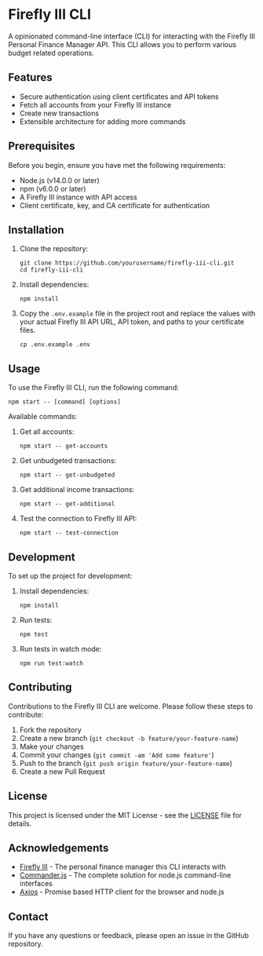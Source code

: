 # Firefly III CLI

A opinionated command-line interface (CLI) for interacting with the Firefly III Personal Finance Manager API. This CLI allows you to perform various budget related operations.

## Features

- Secure authentication using client certificates and API tokens
- Fetch all accounts from your Firefly III instance
- Create new transactions
- Extensible architecture for adding more commands

## Prerequisites

Before you begin, ensure you have met the following requirements:

- Node.js (v14.0.0 or later)
- npm (v6.0.0 or later)
- A Firefly III instance with API access
- Client certificate, key, and CA certificate for authentication

## Installation

1. Clone the repository:
   ```
   git clone https://github.com/yourusername/firefly-iii-cli.git
   cd firefly-iii-cli
   ```

2. Install dependencies:
   ```
   npm install
   ```

3. Copy the `.env.example` file in the project root and replace the values with your actual Firefly III API URL, API token, and paths to your certificate files.
   ```
   cp .env.example .env
   ```

## Usage

To use the Firefly III CLI, run the following command:

```
npm start -- [command] [options]
```

Available commands:

1. Get all accounts:
   ```
   npm start -- get-accounts

2. Get unbudgeted transactions:
   ```
   npm start -- get-unbudgeted

3. Get additional income transactions:
   ```
   npm start -- get-additional
   ```
4. Test the connection to Firefly III API:
   ```
   npm start -- test-connection
   ```

## Development

To set up the project for development:

1. Install dependencies:
   ```
   npm install
   ```

2. Run tests:
   ```
   npm test
   ```

3. Run tests in watch mode:
   ```
   npm run test:watch
   ```

## Contributing

Contributions to the Firefly III CLI are welcome. Please follow these steps to contribute:

1. Fork the repository
2. Create a new branch (`git checkout -b feature/your-feature-name`)
3. Make your changes
4. Commit your changes (`git commit -am 'Add some feature'`)
5. Push to the branch (`git push origin feature/your-feature-name`)
6. Create a new Pull Request

## License

This project is licensed under the MIT License - see the [LICENSE](LICENSE) file for details.

## Acknowledgements

- [Firefly III](https://www.firefly-iii.org/) - The personal finance manager this CLI interacts with
- [Commander.js](https://github.com/tj/commander.js/) - The complete solution for node.js command-line interfaces
- [Axios](https://github.com/axios/axios) - Promise based HTTP client for the browser and node.js

## Contact

If you have any questions or feedback, please open an issue in the GitHub repository.
